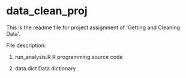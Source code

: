 # data_clean_proj
This is the readme file for project assignment of 'Getting and Cleaning Data'.

File description:
1.	run_analysis.R
	R programming source code

2.	data.dict
	Data dictionary
